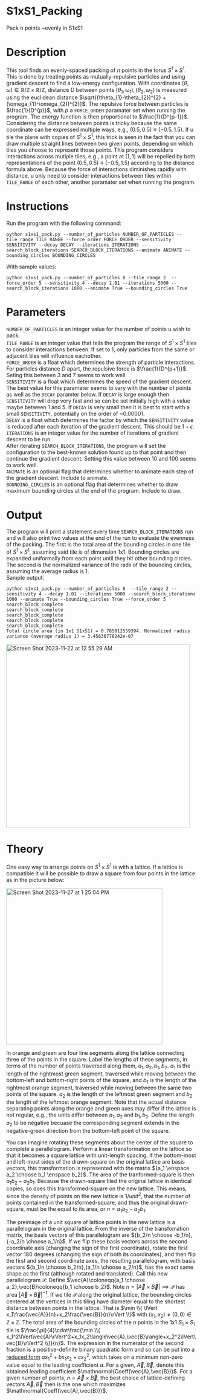 # S1xS1_Packing
 Pack n points ~evenly in S1xS1

 # Description
 This tool finds an evenly-spaced packing of $n$ points in the torus $S^{1} \times S^{1}$. This is done by treating points as mutually-repulsive particles and using gradient descent to find a low-energy configuration. With coordinates $`(\theta,\omega) \in \mathbb{R}/\mathbb{Z} \times \mathbb{R}/\mathbb{Z}`$, distance $D$ between points $`(\theta_{1},\omega_{1}),(\theta_{2},\omega_{2})`$ is measured using the euclidean distance $\sqrt{(\theta_{1}-\theta_{2})^{2} + (\omega_{1}-\omega_{2})^{2}}$. The repulsive force between particles is $\frac{1}{D^{p}}$, with $p$ a `FORCE_ORDER` paramater set when running the program. The energy function is then proportional to $\frac{1}{D^{p-1}}$. Considering the distance between points is tricky because the same coordinate can be expressed multiple ways, e.g., $`(0.5,0.5)\equiv(-0.5,1.5)`$. If u tile the plane with copies of $S^{1} \times S^{1}$, this trick is seen in the fact that you can draw multiple straight lines between two given points, depending on which tiles you choose to represent those points. This program considers interactions across mutiple tiles, e.g., a point at $`(1,1)`$ will be repelled by both representations of the point $`(0.5,0.5)\equiv(-0.5,1.5)`$ according to the distance formula above. Because the force of interactions diminishes rapidly with distance, u only need to consider interactions between tiles within `TILE_RANGE` of each other, another paramater set when running the program.

 # Instructions
 Run the program with the following command:  
 ```
 python s1xs1_pack.py --number_of_particles NUMBER_OF_PARTICLES --tile_range TILE_RANGE --force_order FORCE_ORDER --sensitivity SENSITIVITY --decay DECAY --iterations ITERATIONS --search_block_iterations SEARCH_BLOCK_ITERATIONS --animate ANIMATE --bounding_circles BOUNDING_CIRCLES
```  
 With sample values:  
 ```
 python s1xs1_pack.py --number_of_particles 8 --tile_range 2  --force_order 5 --sensitivity 4 --decay 1.01 --iterations 5000 --search_block_iterations 1000 --animate True --bounding_circles True
```

 # Parameters
`NUMBER_OF_PARTICLES` is an integer value for the number of points u wish to pack.  
`TILE_RANGE` is an integer value that tells the program the range of $S^{1} \times S^{1}$ tiles to consider interactions between. If set to 1, only particles from the same or adjacent tiles will influence eachother.  
`FORCE_ORDER` is a float which determines the strength of particle interactions. For particles distance $D$ apart, the repulsive force is $\frac{1}{D^{p+1}}$. Seting this between 3 and 7 seems to work well.  
`SENSITIVITY` is a float which determines the speed of the gradient descent. The best value for this paramater seems to vary with the number of points as well as the `DECAY` paramter below. If `DECAY` is large enough then `SENSITIVITY` will drop very fast and so can be set initially high with a value maybe between 1 and 5. If `DECAY` is very small then it is best to start with a small `SENSITIVITY`, potentially on the order of ~0.00001.  
`DECAY` is a float which determines the factor by which the `SENSITIVITY` value is reduced after each iteration of the gradient descent. This should be $1+\epsilon$.  
`ITERATIONS` is an integer value for the number of iterations of gradient descent to be run.  
After iterating `SEARCH_BLOCK_ITERATIONS`, the program will set the configuration to the best-known solution found up to that point and then continue the gradient descent. Setting this value between 10 and 100 seems to work well.  
`ANIMATE` is an optional flag that determines whether to animate each step of the gradient descent. Include to animate.  
`BOUNDING_CIRCLES` is an optional flag that determines whether to draw maximum bounding circles at the end of the program. Include to draw.

# Output
The program will print a statement every time `SEARCH_BLOCK_ITERATIONS` run and will also print two values at the end of the run to evaluate the evenness of the packing. The first is the total area of the bounding circles in one tile of $S^{1} \times S^{1}$, assuming said tile is of dimension 1x1. Bounding circles are expanded uniformally from each point until they hit other bounding circles. The second is the normalized variance of the radii of the bounding circles, assuming the average radius is 1.  
Sample output:  
```
python s1xs1_pack.py --number_of_particles 8  --tile_range 2 --sensitivity 4 --decay 1.01 --iterations 5000 --search_block_iterations 1000 --animate True --bounding_circles True --force_order 5
search_block_complete
search_block_complete
search_block_complete
search_block_complete
search_block_complete
Total circle area (in 1x1 S1xS1) = 0.785012559394. Normalized radius variance (average radius 1) = 3.45636776242e-07
```
<img width="486" alt="Screen Shot 2023-11-22 at 12 55 29 AM" src="https://github.com/ms-dolecki/S1xS1_Packing/assets/151703986/c878c396-afb3-451e-823c-faa35983989b">

# Theory
One easy way to arrange points on $S^{1} \times S^{1}$ is with a lattice. If a lattice is compatible it will be possible to draw a square from four points in the lattice as in the picture below:

<img width="413" alt="Screen Shot 2023-11-27 at 1 25 04 PM" src="https://github.com/ms-dolecki/S1xS1_Packing/assets/151703986/69e20145-fac7-4dd1-a435-7337b830ea9e">

In orange and green are four line segments along the lattice connecting three of the points in the square. Label the lengths of these segments, in terms of the number of points traversed along them, $a_1,a_2,b_1,b_2$.  $a_1$ is the length of the rightmost green segment, traversed while moving between the bottom-left and bottom-right points of the square, and $b_1$ is the length of the rightmost orange segment, traversed while moving between the same two points of the square. $a_2$ is the length of the leftmost green segment and $b_2$ the length of the leftmost orange segment. Note that the actual distance separating points along the orange and green axes may differ if the lattice is not regular, e.g., the units differ between $a_1,a_2$ and $b_1,b_2$. Define the length $a_2$ to be negative becuase the corresponding segment extends in the negative-green direction from the bottom-left point of the square.

You can imagine rotating these segments about the center of the square to complete a parallelogram. Perform a linear transformation on the lattice so that it becomes a square lattice with unit-length spacing. If the bottom-most and left-most sides of the drawn-square on the original lattice are basis vectors, this transformation is represented with the matrix ${a_1 \enspace a_2 \choose b_1 \enspace b_2}$. The area of the tranformed-square is then $a_1b_2-a_2b_1$. Because the drawn-square tiled the original lattice in identical copies, so does this transformed-square on the new lattice. This means, since the density of points on the new lattice is $1/unit^2$, that the number of points contained in the transformed-square, and thus the original drawn-square, must be the equal to its area, or $n = a_1b_2-a_2b_1$.  

The preimage of a unit square of lattice points in the new lattice is a parallelogram in the original lattice. From the inverse of the transfomation matrix, the basis vectors of this parallelogram are ${b_2/n \choose -b_1/n},{-a_2/n \choose a_1/n}$. If we flip these basis vectors across the second coordinate axis (changing the sign of the first coordinate), rotate the first vector 180 degrees (changing the sign of both its coordinates), and then flip the first and second coordinate axes, the resulting parallelogram, with basis vectors ${b_1/n \choose b_2/n},{a_1/n \choose a_2/n}$, has the exact same shape as the first (although rotated and translated). Call this new parallelogram $\mathcal{P}$. Define $\vec{A}\coloneqq{a_1 \choose a_2},\vec{B}\coloneqq{b_1 \choose b_2}\$. Note $n = |\vec{A}\times\vec{B}| \implies \mathcal{P}$ has area $|\vec{A}\times\vec{B}|^{-1}$. If we tile $\mathcal{P}$ along the original lattice, the bounding circles centered at the vertices in this tiling have diameter equal to the shortest distance between points in the lattice. That is $\min \\{ \lVert x_1\frac{\vec{A}}{n}+x_2\frac{\vec{B}}{n}\rVert \\}$ with $(x_1,x_2)\neq(0,0)\in\mathbb{Z}\times\mathbb{Z}$. The total area of the bounding circles of the $n$ points in the 1x1 $S_{1} \times S_{1}$ tile is $\frac{\pi}{4}\cdot\frac{\min \\{ x_1^2\lVert\vec{A}\rVert^2+x_1x_2\langle\vec{A},\vec{B}\rangle+x_2^2\lVert\vec{B}\rVert^2 \\}}{n}$. The expression in the numerator of the second fraction is a positive-definite binary quadratic form and so can be put into a [reduced form](http://mathonline.wikidot.com/reduced-binary-quadratic-forms>) $ax_1^2 + bx_1x_2 + cx_2^2$, which takes on a minimum non-zero value equal to the leading coefficient $a$. For a given, $\vec{A},\vec{B}$, denote this obtained leading coefficient $\mathnormal{Coeff(\vec{A},\vec{B})}$. For a given number of points, $n=\vec{A}\times\vec{B}$, the best choice of lattice-defining vectors $\vec{A},\vec{B}$ then is the one which maximizes $\mathnormal{Coeff(\vec{A},\vec{B})}$.
